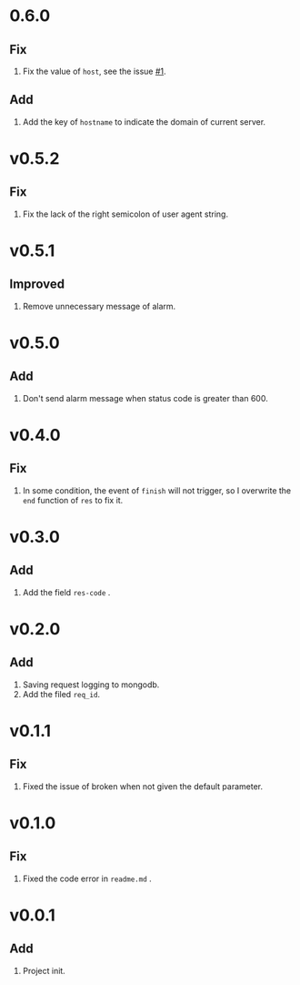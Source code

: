 # 0.6.0
## Fix 
1. Fix the value of `host`, see the issue [#1](https://github.com/yunnysunny/request-log/issues/1).
## Add
1. Add the key of `hostname` to indicate the domain of current server.

# v0.5.2
## Fix 
1. Fix the lack of the right semicolon of user agent string.

# v0.5.1
## Improved
1. Remove unnecessary message of alarm.

# v0.5.0
## Add
1. Don't send alarm message when status code is greater than 600.

# v0.4.0
## Fix
1. In some condition, the event of `finish` will not trigger, so I overwrite the `end` function of `res` to fix it.

# v0.3.0
## Add
1. Add the field `res-code` .

# v0.2.0
## Add
1. Saving request logging to mongodb.
2. Add the filed `req_id`.

# v0.1.1
## Fix
1. Fixed the issue of broken when not given the default parameter.

# v0.1.0
## Fix
1. Fixed the code error in `readme.md` .

# v0.0.1
## Add
1. Project init.
